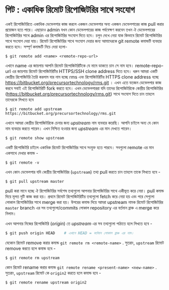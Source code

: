 # গিট : একাধিক রিমোট রিপোজিটরির সাথে সংযোগ

একই রিপোজিটরিতে একাধিক ডেভেলপার কাজ করলে একজন ডেভেলপার অন্য একজন ডেভেলপারের কাজ pull করার প্রয়োজন হতে পারে। এছাড়াও admin যখন কোন ডেভেলপারের কাজ পর্যবেক্ষণ করবেন তখন ঐ ডেভেলপারের রিপোজিটরির সাথে admin এর রিপোজিটরির সংযোগ দিতে হবে। চলুন দেখে নেয়া যাক কিভাবে রিমোট রিপোজিটরির সাথে সংযোগ দেয়া যায়। রিমোট রিপোজিটরির সাথে সংযোগ দেয়ার জন্য আমাদেরকে git remote কমান্ডটি ব্যবহার করতে হবে। সম্পূর্ণ কমান্ডটি নিচে দেয়া হলো-

```
$ git remote add <name> <remote-repo-url>
```

এখানে name এর জায়গায় আপনি রিমোট রিপোজিটরিটিকে যে নামে ডাকতে চান সে নাম হবে। remote-repo-url এর জায়গায় রিমোট রিপোজিটরিটির HTTPS/SSH clone address দিতে হবে। ধরুন আমরা একটি কেন্দ্রীয় রিপোজিটরি তৈরি করলাম যার নাম হচ্ছে rms এবং রিপোজিটরিটির HTTPS clone address হচ্ছে https://bitbucket.org/precursortechnology/rms.git । এখন এতে যতজন ডেভেলপার কাজ করবে সবাই এই রিপোজিটরিটি fork করতে হবে। এখন ডেভেলপাররা যদি তাদের রিপোজিটরিকে কেন্দ্রীয় রিপোজিটরির (https://bitbucket.org/precursortechnology/rms.git) সাথে সংযোগ দিতে চান তাহলে তাদেরকে লিখতে হবে

```
$ git remote add upstream https://bitbucket.org/precursortechnology/rms.git
```

এখানে আমরা কেন্দ্রীয় রিপোজিটরিকে চেনার জন্য *upstream* নাম ব্যবহার করেছি। আপনি চাইলে অন্য যে কোন নাম ব্যবহার করতে পারেন।
এখন নিশ্চিত হওয়ার জন্য *upstream* এর মান দেখতে পারেন।

```
$ git remote show upstream
```

একটি রিপোজিটরি চাইলে একাধিক রিমোট রিপোজিটরির সাথে সংযুক্ত হতে পারবে। সবগুলো remote এর মান একসাথে দেখার কমান্ড -

```
$ git remote -v
```

এখন কোন ডেভেলপার যদি কেন্দ্রীয় রিপোজিটরির (`upstream`) তথ্য pull করতে চান তাহলে তাকে লিখতে হবে -

```
$ git pull upstream master
```
pull করা মানে হচ্ছে ঐ রিপোজিটরির সর্বশেষ তথ্যগুলো আপনার রিপোজিটরির সাথে একীভূত করে নেয়া। pull কমান্ড দিয়ে মূলত দুটি কাজ করা হয়। প্রথমে রিমোট রিপোজিটরিটির তথ্যগুলো fetch করে নেয়া হয় এবং পরে সেগুলো লোকাল রিপোজিটরির সাথে merge করা হয়। উপরের কমান্ড দিয়ে আমরা upstream নামক রিমোট রিপোজিটরির `master` branch এর সব তথ্যগুলো/commits লোকাল repository এর বর্তমান ব্রাঞ্চ এ merge করে নিলাম।

এখন আপনার নিজের রিপোজিটরি (*origin*) তে *upstream* এর সব তথ্যগুলো পাঠাতে হলে লিখতে হবে -

```sh
$ git push origin HEAD    # এখানে HEAD = বর্তমান লোকাল ব্রাঞ্চ এর নাম।
```

যেকোন রিমোট remove করার কমান্ড `git remote rm <remote-name>` . সুতরাং, `upstream` রিমোট remove করতে হলে কমান্ড হবে -

```
$ git remote rm upstream
```
কোন রিমোট rename করার কমান্ড `git remote rename <present-name> <new-name>` . সুতরাং, `upstream` রিমোট কে `origin2` করতে হলে কমান্ড হবে -

```
$ git remote rename upstream origin2
```


